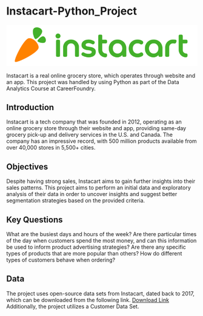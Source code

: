 # Instacart-Python_Project

![Instacart](https://github.com/mrparyani/Instacart_Python_Project/blob/main/04%20Analysis/Visualizations/Instacart%20-%20Logo.png)

Instacart is a real online grocery store, which operates through website and an app. 
This project was handled by using Python as part of the Data Analytics Course at CareerFoundry.

## Introduction
Instacart is a tech company that was founded in 2012, operating as an online grocery store through their website and app, providing same-day grocery pick-up and delivery services in the U.S. and Canada. The company has an impressive record, with 500 million products available from over 40,000 stores in 5,500+ cities.

## Objectives
Despite having strong sales, Instacart aims to gain further insights into their sales patterns. This project aims to perform an initial data and exploratory analysis of their data in order to uncover insights and suggest better segmentation strategies based on the provided criteria.

## Key Questions
What are the busiest days and hours of the week?
Are there particular times of the day when customers spend the most money, and can this information be used to inform product advertising strategies?
Are there any specific types of products that are more popular than others?
How do different types of customers behave when ordering?

## Data
The project uses open-source data sets from Instacart, dated back to 2017, which can be downloaded from the following link. [Download Link](https://www.instacart.com/datasets/grocery-shopping-2017)
Additionally, the project utilizes a Customer Data Set.

